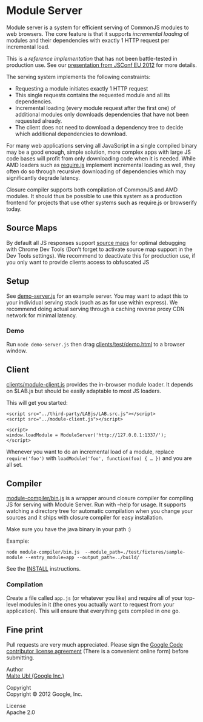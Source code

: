 Module Server
=============

Module server is a system for efficient serving of CommonJS modules to web browsers. The core feature is that it supports *incremental loading* of modules and their dependencies with exactly 1 HTTP request per incremental load.

This is a *reference implementation* that has not been battle-tested in production use. See our [presentation from JSConf EU 2012](https://docs.google.com/presentation/d/1Q44eWLI2qvZnmCF5oD2jCw-FFql9dYg36FE5CpbMlw4/preview) for more details.

The serving system implements the following constraints:

-   Requesting a module initiates exactly 1 HTTP request
-   This single requests contains the requested module and all its dependencies.
-   Incremental loading (every module request after the first one) of additional modules only downloads dependencies that have not been requested already.
-   The client does not need to download a dependency tree to decide which additional dependencies to download.

For many web applications serving all JavaScript in a single compiled binary may be a good enough, simple solution, more complex apps with large JS code bases will profit from only downloading code when it is needed. While AMD loaders such as [require.js](http://requirejs.org/) implement incremental loading as well, they often do so through recursive downloading of dependencies which may significantly degrade latency.

Closure compiler supports both compilation of CommonJS and AMD modules. It should thus be possible to use this system as a production frontend for projects that use other systems such as require.js or browserify today.

Source Maps
-----------

By default all JS responses support [source maps](http://www.html5rocks.com/en/tutorials/developertools/sourcemaps/) for optimal debugging with Chrome Dev Tools (Don’t forget to activate source map support in the Dev Tools settings). We recommend to deactivate this for production use, if you only want to provide clients access to obfuscated JS

Setup
-----

See [demo-server.js](demo-server.js) for an example server. You may want to adapt this to your individual serving stack (such as as for use within express). We recommend doing actual serving through a caching reverse proxy CDN network for minimal latency.

### Demo

Run `node demo-server.js` then drag [clients/test/demo.html](clients/test/demo.html) to a browser window.

Client
------

[clients/module-client.js](clients/module-client.js) provides the in-browser module loader. It depends on $LAB.js but should be easily adaptable to most JS loaders.

This will get you started:

    <script src="../third-party/LABjs/LAB.src.js"></script>
    <script src="../module-client.js"></script>

    <script>
    window.loadModule = ModuleServer('http://127.0.0.1:1337/');
    </script>

Whenever you want to do an incremental load of a module, replace `require('foo')` with `loadModule('foo', function(foo) { … })` and you are all set.

Compiler
--------

[module-compiler/bin.js](module-compiler/bin.js) is a wrapper around closure compiler for compiling JS for serving with Module Server. Run with –help for usage. It supports watching a directory tree for automatic compilation when you change your sources and it ships with closure compiler for easy installation.

Make sure you have the java binary in your path :)

Example:

    node module-compiler/bin.js  --module_path=./test/fixtures/sample-module --entry_module=app --output_path=../build/

See the [INSTALL](module-compiler/INSTALL.md) instructions.

### Compilation

Create a file called `app.js` (or whatever you like) and require all of your top-level modules in it (the ones you actually want to request from your application). This will ensure that everything gets compiled in one go.

Fine print
----------

Pull requests are very much appreciated. Please sign the [Google Code contributor license agreement](http://code.google.com/legal/individual-cla-v1.0.html) (There is a convenient online form) before submitting.

Author  
[Malte Ubl (Google Inc.)](https://github.com/cramforce)

Copyright  
Copyright © 2012 Google, Inc.

License  
Apache 2.0
